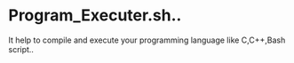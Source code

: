 # Program_Executer.sh..
It help to compile and execute your programming language like C,C++,Bash script..
